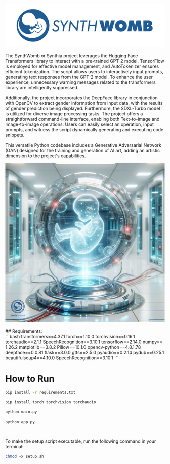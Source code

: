 <div align="center">
<a href="https://github.com/SynthWomb" target="_blank" align="center">
    <img src="https://github.com/SynthWomb/synth.womb/blob/main/logos/synthwomb07.png"
        alt="SynthWomb">
</a>
</div>
<br>
The SynthWomb or Synthia project leverages the Hugging Face Transformers library to interact with a pre-trained GPT-2 model. TensorFlow is employed for effective model management, and AutoTokenizer ensures efficient tokenization. The script allows users to interactively input prompts, generating text responses from the GPT-2 model. To enhance the user experience, unnecessary warning messages related to the transformers library are intelligently suppressed.

Additionally, the project incorporates the DeepFace library in conjunction with OpenCV to extract gender information from input data, with the results of gender prediction being displayed. Furthermore, the SDXL-Turbo model is utilized for diverse image processing tasks. The project offers a straightforward command-line interface, enabling both Text-to-image and Image-to-image operations. Users can easily select an operation, input prompts, and witness the script dynamically generating and executing code snippets.

This versatile Python codebase includes a Generative Adversarial Network (GAN) designed for the training and generation of AI art, adding an artistic dimension to the project's capabilities.
<br>
<div align="center">
<a href="https://github.com/SynthWomb" target="_blank" align="center">
    <img src="https://github.com/SynthWomb/synth.womb/blob/main/logos/synthwomb-promo.png"
        alt="SynthWomb">
</a>
</div>
<br>
## Requirements:
<br>
```bash
transformers==4.37.1
torch==1.10.0
torchvision==0.16.1
torchaudio==2.1.1
SpeechRecognition==3.10.1
tensorflow==2.14.0
numpy== 1.26.2
matplotlib==3.8.2
Pillow==10.1.0
opencv-python==4.8.1.78
deepface==0.0.81
flask==3.0.0
gtts==2.5.0
pyaudio==0.2.14 
pydub==0.25.1
beautifulsoup4==4.10.0
SpeechRecognition==3.10.1
```
<br>

# How to Run

```bash
pip install -r requirements.txt
```
```bash
pip install torch torchvision torchaudio
```
```bash
python main.py
```
```bash
python app.py
```
<br>

To make the setup script executable, run the following command in your terminal:

```bash
chmod +x setup.sh
```